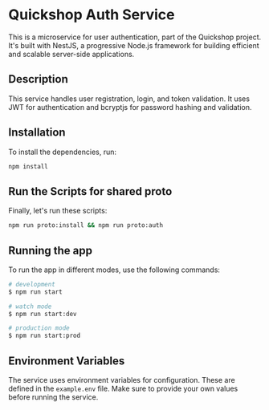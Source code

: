 # Quickshop Auth Service

This is a microservice for user authentication, part of the Quickshop project. It's built with NestJS, a progressive Node.js framework for building efficient and scalable server-side applications.

## Description

This service handles user registration, login, and token validation. It uses JWT for authentication and bcryptjs for password hashing and validation.

## Installation

To install the dependencies, run:

```bash
npm install
```

## Run the Scripts for shared proto

Finally, let's run these scripts:

```bash
npm run proto:install && npm run proto:auth
```

## Running the app

To run the app in different modes, use the following commands:

```bash
# development
$ npm run start

# watch mode
$ npm run start:dev

# production mode
$ npm run start:prod
```

## Environment Variables

The service uses environment variables for configuration. These are defined in the `example.env` file. Make sure to provide your own values before running the service.
